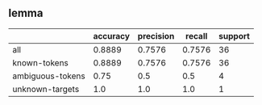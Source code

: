 
## lemma

|                  | accuracy | precision | recall | support |
|------------------|----------|-----------|--------|---------|
| all              | 0.8889   | 0.7576    | 0.7576 | 36      |
| known-tokens     | 0.8889   | 0.7576    | 0.7576 | 36      |
| ambiguous-tokens | 0.75     | 0.5       | 0.5    | 4       |
| unknown-targets  | 1.0      | 1.0       | 1.0    | 1       |

